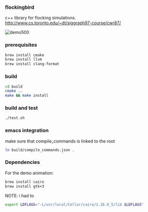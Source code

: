 ### flockingbird
c++ library for flocking simulations.
http://www.cs.toronto.edu/~dt/siggraph97-course/cwr87/

![demo500](https://user-images.githubusercontent.com/8613031/119993840-52e67280-bfcc-11eb-8697-ae98e67c4900.gif)


### prerequisites
```bash
brew install cmake
brew install llvm
brew install clang-format
```

### build

```bash
cd build
cmake ..
make && make install
```
### build and test
```bash
./test.sh
```

### emacs integration

make sure that compile_commands is linked to the root

```bash
ln build/compile_commands.json .
```

### Dependencies
For the demo animation:
```bash
brew install cairo
brew install gtk+3
```

NOTE: i had to 
```bash
export LDFLAGS="-L/usr/local/Cellar/cairo/1.16.0_5/lib $LDFLAGS"
```
